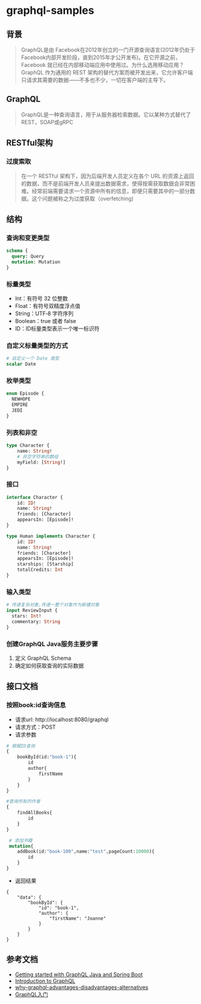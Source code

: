 # graphql-samples

## 背景

> GraphQL是由 Facebook在2012年创立的一门开源查询语言(2012年仍处于Facebook内部开发阶段，直到2015年才公开发布)。在它开源之前，Facebook 就已经在内部移动端应用中使用过。为什么选用移动应用？GraphQL 作为通用的 REST 架构的替代方案而被开发出来，它允许客户端只请求其需要的数据——不多也不少，一切在客户端的主导下。

## GraphQL

> GraphQL是一种查询语言，用于从服务器检索数据。它以某种方式替代了REST，SOAP或gRPC

## RESTful架构

### 过度索取

> 在一个 RESTful 架构下，因为后端开发人员定义在各个 URL 的资源上返回的数据，而不是前端开发人员来提出数据需求，使得按需获取数据会非常困难。经常前端需要请求一个资源中所有的信息，即便只需要其中的一部分数据。这个问题被称之为过度获取（overfetching)

## 结构
### 查询和变更类型
```graphql
schema {
  query: Query
  mutation: Mutation
}
```
### 标量类型
* Int：有符号 32 位整数
* Float：有符号双精度浮点值
* String：UTF‐8 字符序列
* Boolean：true 或者 false
* ID：ID标量类型表示一个唯一标识符
### 自定义标量类型的方式
```graphql
# 自定义一个 Date 类型
scalar Date
```
### 枚举类型
```graphql
enum Episode {
  NEWHOPE
  EMPIRE
  JEDI
}
```

### 列表和非空
```graphql
type Character {
    name: String!
    # 非空字符串的数组
    myField: [String!]
}
```

### 接口
```graphql
interface Character {
    id: ID!
    name: String!
    friends: [Character]
    appearsIn: [Episode]!
}

type Human implements Character {
    id: ID!
    name: String!
    friends: [Character]
    appearsIn: [Episode]!
    starships: [Starship]
    totalCredits: Int
}
```

### 输入类型
```graphql
# 传递复杂对象,传递一整个对象作为新建对象
input ReviewInput {
  stars: Int!
  commentary: String
}
```

### 创建GraphQL Java服务主要步骤

1. 定义 GraphQL Schema
2. 确定如何获取查询的实际数据

## 接口文档

### 按照book:id查询信息

* 请求url: http://localhost:8080/graphql
* 请求方式：POST
* 请求参数

```graphql
# 根据ID查询
{
    bookById(id:"book-1"){
        id
        author{
            firstName
        }
    }
}
```

```graphql
#查询所有的作者
{
    findAllBooks{
        id
    }
}
```

```graphql
 # 添加书籍
 mutation{
    addBook(id:"book-100",name:"test",pageCount:10000){
        id
    }
}
```

* 返回结果

```
{
    "data": {
        "bookById": {
            "id": "book-1",
            "author": {
                "firstName": "Joanne"
            }
        }
    }
}
```

## 参考文档

* [Getting started with GraphQL Java and Spring Boot](https://www.graphql-java.com/tutorials/getting-started-with-spring-boot/)
* [Introduction to GraphQL](https://graphql.github.io/learn/)
* [why-graphql-advantages-disadvantages-alternatives](https://www.robinwieruch.de/why-graphql-advantages-disadvantages-alternatives)
* [GraphQL入门](https://graphql.cn/learn/)

